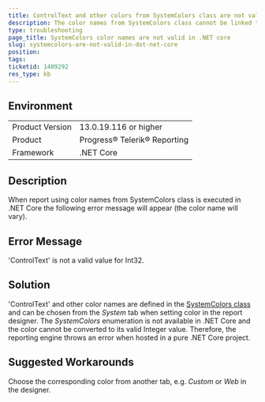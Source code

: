 ```yaml
---
title: ControlText and other colors from SystemColors class are not valid values for Int32 - .NET Core
description: The color names from SystemColors class cannot be linked to valid Int32 values in .NET Core
type: troubleshooting
page_title: SystemColors color names are not valid in .NET core
slug: systemcolors-are-not-valid-in-dot-net-core
position: 
tags: 
ticketid: 1409292
res_type: kb
---
```


## Environment
<table>
    <tbody>
	    <tr>
	    	<td>Product Version</td>
	    	<td>13.0.19.116 or higher</td>
	    </tr>
	    <tr>
	    	<td>Product</td>
	    	<td>Progress® Telerik® Reporting</td>
	    </tr>
      <tr>
	    	<td>Framework</td>
	    	<td>.NET Core</td>
	    </tr>
    </tbody>
</table>


## Description
When report using color names from SystemColors class is executed in .NET Core the following error message will appear (the color name will vary).

## Error Message
'ControlText' is not a valid value for Int32.

## Solution
'ControlText' and other color names are defined in the [SystemColors class](https://docs.microsoft.com/en-us/dotnet/api/system.drawing.systemcolors?view=netframework-4.8) and can be chosen from the _System_ tab when setting color in the report designer. The _SystemColors_ enumeration is not available in .NET Core and the color cannot be converted to its valid Integer value. Therefore, the reporting engine throws an error when hosted in a pure .NET Core project.

## Suggested Workarounds
Choose the corresponding color from another tab, e.g. _Custom_ or _Web_ in the designer.

